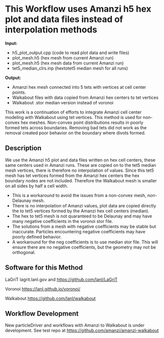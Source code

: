 # This Workflow uses Amanzi h5 hex plot and data files instead of interpolation methods  

<b>Input:</b><br>
- h5_plot_output.cpp (code to read plot data and write files)
- plot_mesh.h5 (hex mesh from current Amanzi run)
- plot_mesh.h5 (hex mesh data from current Amanzi run)
- tet5_median_clrs.inp (hextotet5 median mesh for all runs)

<b>Output:</b><br>
- Amanzi hex mesh connected into 5 tets with vertices at cell center points.
- Walkabout files with data copied from Amanzi hex centers to tet vertices
- Walkabout .stor median version instead of voronoi


This work is a continuation of efforts to integrate Amanzi cell center modeling with Walkabout using tet vertices.
This method is used for non-convex hex meshes. Non-convex point distributions results in poorly formed tets across boundaries. Removing bad tets did not work as the removal created poor behavior on the boundary where divots formed.


## Description

We use the Amanzi h5 plot and data files written on hex cell centers, these same centers used in Amanzi runs.
These are copied on to the tet5 median mesh vertices, there is therefore no interpolation of values.
Since this tet5 mesh has tet vertices formed from the Amanzi hex centers the hex boundary nodes are not included.
Therefore the Walkabout mesh is smaller on all sides by half a cell width.

- This is a workaround to avoid the issues from a non-convex mesh, non-Delaunay mesh.
- There is no interpolation of Amanzi values, plot data are copied directly the to tet5 vertices formed by the Amanzi hex cell centers (median).
- The hex to tet5 mesh is not quaranteed to be Delaunay and may have many negative coefficients in the voronoi stor file.
- The solutions from a mesh with negative coefficients may be stable but inaccurate. Particles encountering negative coefficients may have poorly defined behavior. 
- A workaround for the neg coefficients is to use median stor file. This will ensure there are no negative coefficients, but the geometry may not be orthogonal. 

## Software for this Method

LaGriT lagrit.lanl.gov and https://github.com/lanl/LaGriT

Voronoi https://lanl.github.io/voronoi/

Walkabout https://github.com/lanl/walkabout


## Workflow Development 

New particleDriver and workflows with Amanzi to Walkabout is under development.
See test repo at https://github.com/amanzi/amanzi-walkabout

